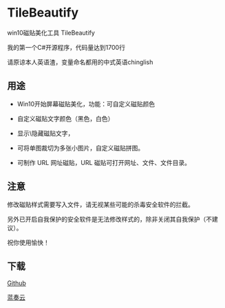 # TileBeautify

win10磁贴美化工具 TileBeautify

我的第一个C#开源程序，代码量达到1700行

请原谅本人英语渣，变量命名都用的中式英语chinglish

## 用途

* Win10开始屏幕磁贴美化，功能：可自定义磁贴颜色

* 自定义磁贴文字颜色（黑色，白色）

* 显示\隐藏磁贴文字，

* 可将单图裁切为多张小图片，自定义磁贴拼图。

* 可制作 URL 网址磁贴，URL 磁贴可打开网址、文件、文件目录。

## 注意

修改磁贴样式需要写入文件，请无视某些可能的杀毒安全软件的拦截。

另外已开启自我保护的安全软件是无法修改样式的，除非关闭其自我保护（不建议）。

祝你使用愉快！

## 下载

[Github](https://github.com/BluePointLilac/TileBeautify/releases)

[蓝奏云](https://www.lanzous.com/b00nb16if)


